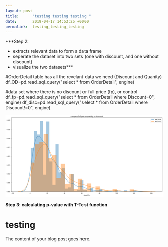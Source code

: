 ```yaml
---
layout: post
title:      "testing testing testing "
date:       2019-04-17 14:53:25 +0000
permalink:  testing_testing_testing
---
```


***Step 2: 
- extracts relevant data to form a data frame
- seperate the dataset into two sets (one with discount, and one without discount)
- visualize the two datasets***

#OrderDetail table has all the revelant data we need (Discount and Quanity)
df_OD=pd.read_sql_query("select * from OrderDetail", engine)

#data set where there is no discount or full price (fp), or control
df_fp=pd.read_sql_query("select * from OrderDetail where Discount=0", engine)
df_disc=pd.read_sql_query("select * from OrderDetail where Discount!=0", engine)



![Visualizing the datasets](https://raw.githubusercontent.com/alexxlu/dsc-2-final-project-online-ds-pt-100118/master/Q1graph.png)



**Step 3: calculating p-value with T-Test function**
# testing

The content of your blog post goes here.
